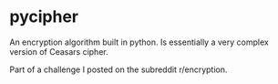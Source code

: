# pycipher
An encryption algorithm built in python. Is essentially a very complex version of Ceasars cipher.

Part of a challenge I posted on the subreddit r/encryption.
